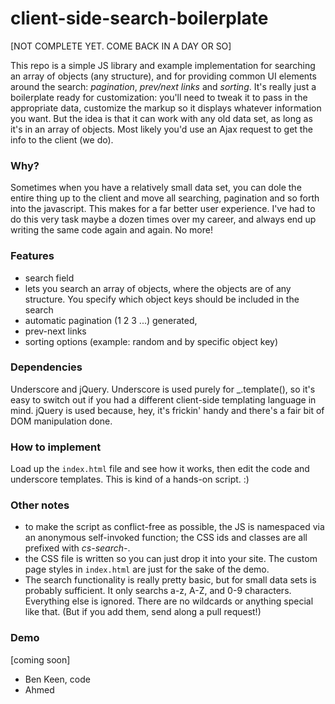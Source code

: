 # client-side-search-boilerplate

[NOT COMPLETE YET. COME BACK IN A DAY OR SO]

This repo is a simple JS library and example implementation for searching an array of objects (any structure), and for
providing common UI elements around the search: *pagination*, *prev/next links* and *sorting*. It's really just a
boilerplate ready for customization: you'll need to tweak it to pass in the appropriate data, customize the markup
so it displays whatever information you want. But the idea is that it can work with any old data set, as long as it's
in an array of objects. Most likely you'd use an Ajax request to get the info to the client (we do).

### Why?

Sometimes when you have a relatively small data set, you can dole the entire thing up to the client and move all
searching, pagination and so forth into the javascript. This makes for a far better user experience. I've had to do
this very task maybe a dozen times over my career, and always end up writing the same code again and again. No more!

### Features

- search field
- lets you search an array of objects, where the objects are of any structure. You specify which object keys should
be included in the search
- automatic pagination (1 2 3 ...) generated,
- prev-next links
- sorting options (example: random and by specific object key)

### Dependencies

Underscore and jQuery. Underscore is used purely for _.template(), so it's easy to switch out if you had a
different client-side templating language in mind. jQuery is used because, hey, it's frickin' handy and there's a fair bit
of DOM manipulation done.

### How to implement

Load up the `index.html` file and see how it works, then edit the code and underscore templates. This is kind of a
hands-on script. :)

### Other notes
- to make the script as conflict-free as possible, the JS is namespaced via an anonymous self-invoked function; the CSS
ids and classes are all prefixed with *cs-search-*.
- the CSS file is written so you can just drop it into your site. The custom page styles in `index.html` are just for the
sake of the demo.
- The search functionality is really pretty basic, but for small data sets is probably sufficient. It only searchs a-z, A-Z,
and 0-9 characters. Everything else is ignored. There are no wildcards or anything special like that. (But if you add them,
send along a pull request!)

### Demo

[coming soon]


- Ben Keen, code
- Ahmed